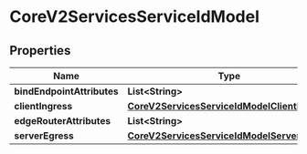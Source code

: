 

# CoreV2ServicesServiceIdModel

## Properties

Name | Type | Description | Notes
------------ | ------------- | ------------- | -------------
**bindEndpointAttributes** | **List&lt;String&gt;** |  | 
**clientIngress** | [**CoreV2ServicesServiceIdModelClientIngress**](CoreV2ServicesServiceIdModelClientIngress.md) |  | 
**edgeRouterAttributes** | **List&lt;String&gt;** |  | 
**serverEgress** | [**CoreV2ServicesServiceIdModelServerEgress**](CoreV2ServicesServiceIdModelServerEgress.md) |  | 



